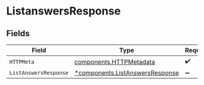 # ListanswersResponse


## Fields

| Field                                                                             | Type                                                                              | Required                                                                          | Description                                                                       |
| --------------------------------------------------------------------------------- | --------------------------------------------------------------------------------- | --------------------------------------------------------------------------------- | --------------------------------------------------------------------------------- |
| `HTTPMeta`                                                                        | [components.HTTPMetadata](../../models/components/httpmetadata.md)                | :heavy_check_mark:                                                                | N/A                                                                               |
| `ListAnswersResponse`                                                             | [*components.ListAnswersResponse](../../models/components/listanswersresponse.md) | :heavy_minus_sign:                                                                | OK                                                                                |